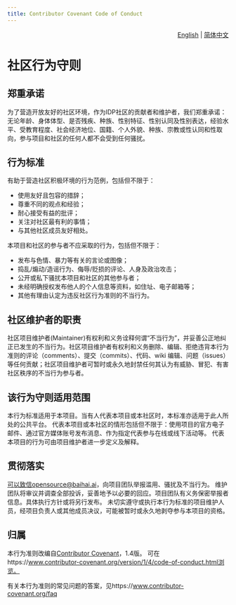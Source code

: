 ```yaml
---
title: Contributor Covenant Code of Conduct
---
```


<div align="right">

  [English](code-of-conduct.md) | [简体中文](code-of-conduct_zh.md)

</div>

# 社区行为守则

## 郑重承诺

为了营造开放友好的社区环境，作为IDP社区的贡献者和维护者，我们郑重承诺：无论年龄、身体体型、是否残疾、种族、性别特征、性别认同及性别表达，经验水平、受教育程度、社会经济地位、国籍、个人外貌、种族、宗教或性认同和性取向，参与项目和社区的任何人都不会受到任何骚扰。

## 行为标准

有助于营造社区积极环境的行为范例，包括但不限于：
* 使用友好且包容的措辞；
* 尊重不同的观点和经验；
* 耐心接受有益的批评；
* 关注对社区最有利的事情；
* 与其他社区成员友好相处。

本项目和社区的参与者不应采取的行为，包括但不限于：

* 发布与色情、暴力等有关的言论或图像；
* 捣乱/煽动/造谣行为、侮辱/贬损的评论、人身及政治攻击；
* 公开或私下骚扰本项目和社区的其他参与者；
* 未经明确授权发布他人的个人信息等资料，如住址、电子邮箱等；
* 其他有理由认定为违反社区行为准则的不当行为。

## 社区维护者的职责

社区项目维护者(Maintainer)有权利和义务诠释何谓“不当行为”，并妥善公正地纠正已发生的不当行为。社区项目维护者有权利和义务删除、编辑、拒绝违背本行为准则的评论（comments）、提交（commits）、代码、wiki 编辑、问题（issues）等任何贡献；社区项目维护者可暂时或永久地封禁任何其认为有威胁、冒犯、有害社区秩序的不当行为参与者。

## 该行为守则适用范围

本行为标准适用于本项目。当有人代表本项目或本社区时，本标准亦适用于此人所处的公共平台。
代表本项目或本社区的情形包括但不限于：使用项目的官方电子邮件、通过官方媒体账号发布消息、作为指定代表参与在线或线下活动等。
代表本项目的行为可由项目维护者进一步定义及解释。

## 贯彻落实

可以致信opensource@baihai.ai，向项目团队举报滥用、骚扰及不当行为。
维护团队将审议并调查全部投诉，妥善地予以必要的回应。项目团队有义务保密举报者信息。具体执行方针或将另行发布。
未切实遵守或执行本行为标准的项目维护人员，经项目负责人或其他成员决议，可能被暂时或永久地剥夺参与本项目的资格。

## 归属

本行为准则改编自[Contributor Covenant][homepage]，1.4版。
可在https://www.contributor-covenant.org/version/1/4/code-of-conduct.html浏览。

[homepage]: https://www.contributor-covenant.org

有关本行为准则的常见问题的答案，见https://www.contributor-covenant.org/faq

